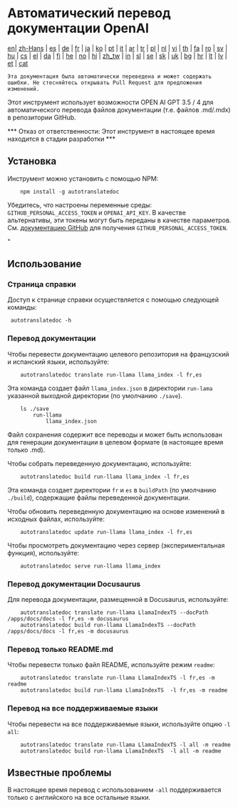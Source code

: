 
# Автоматический перевод документации OpenAI

[en](../README.md)| [zh-Hans](/i18n/README_zh-Hans.md) | [es](/i18n/README_es.md) | [de](/i18n/README_de.md) | [fr](/i18n/README_fr.md) | [ja](/i18n/README_ja.md) | [ko](/i18n/README_ko.md) | [pt](/i18n/README_pt.md) | [it](/i18n/README_it.md) | [ar](/i18n/README_ar.md) | [tr](/i18n/README_tr.md) | [pl](/i18n/README_pl.md) | [nl](/i18n/README_nl.md) | [vi](/i18n/README_vi.md) | [th](/i18n/README_th.md) | [fa](/i18n/README_fa.md) | [ro](/i18n/README_ro.md) | [sv](/i18n/README_sv.md) | [hu](/i18n/README_hu.md) | [cs](/i18n/README_cs.md) | [el](/i18n/README_el.md) | [da](/i18n/README_da.md) | [fi](/i18n/README_fi.md) | [he](/i18n/README_he.md) | [no](/i18n/README_no.md) | [hi](/i18n/README_hi.md) | [zh_tw](/i18n/README_zh_tw.md) | [in](/i18n/README_in.md) | [sl](/i18n/README_sl.md) | [se](/i18n/README_se.md) | [sk](/i18n/README_sk.md) | [uk](/i18n/README_uk.md) | [bg](/i18n/README_bg.md) | [hr](/i18n/README_hr.md) | [lt](/i18n/README_lt.md) | [lv](/i18n/README_lv.md) | [et](/i18n/README_et.md) | [cat](/i18n/README_cat.md) 

```Эта документация была автоматически переведена и может содержать ошибки. Не стесняйтесь открывать Pull Request для предложения изменений.```


Этот инструмент использует возможности OPEN AI GPT 3.5 / 4 для автоматического перевода файлов документации (т.е. файлов .md/.mdx) в репозитории GitHub.

*** Отказ от ответственности: Этот инструмент в настоящее время находится в стадии разработки ***


## Установка

Инструмент можно установить с помощью NPM:


```
    npm install -g autotranslatedoc
```

Убедитесь, что настроены переменные среды: `GITHUB_PERSONAL_ACCESS_TOKEN` и `OPENAI_API_KEY`. В качестве альтернативы, эти токены могут быть переданы в качестве параметров. См. [документацию GitHub](https://docs.github.com/en/github/authenticating-to-github/creating-a-personal-access-token) для получения `GITHUB_PERSONAL_ACCESS_TOKEN`.


"
## Использование


### Страница справки
Доступ к странице справки осуществляется с помощью следующей команды:
```
 autotranslatedoc -h
```
### Перевод документации

Чтобы перевести документацию целевого репозитория на французский и испанский языки, используйте:
```
    autotranslatedoc translate run-llama llama_index -l fr,es
```


Эта команда создает файл `llama_index.json` в директории `run-lama` указанной выходной директории (по умолчанию `./save`).
```
    ls ./save
        run-llama
            llama_index.json 
```
Файл сохранения содержит все переводы и может быть использован для генерации документации в целевом формате (в настоящее время только .md).

Чтобы собрать переведенную документацию, используйте:

```
    autotranslatedoc build run-llama llama_index -l fr,es
```


Эта команда создает директории `fr` и `es` в `buildPath` (по умолчанию `./build`), содержащие файлы переведенной документации.

Чтобы обновить переведенную документацию на основе изменений в исходных файлах, используйте:

```
    autotranslatedoc update run-llama llama_index -l fr,es
```


Чтобы просмотреть документацию через сервер (экспериментальная функция), используйте:
```
    autotranslatedoc serve run-llama llama_index
```
### Перевод документации Docusaurus

Для перевода документации, размещенной в Docusaurus, используйте:

```
    autotranslatedoc translate run-llama LlamaIndexTS --docPath /apps/docs/docs -l fr,es -m docusaurus
    autotranslatedoc build run-llama LlamaIndexTS --docPath /apps/docs/docs -l fr,es -m docusaurus
```
### Перевод только README.md

Чтобы перевести только файл README, используйте режим `readme`:

```
    autotranslatedoc translate run-llama LlamaIndexTS -l fr,es -m readme
    autotranslatedoc build run-llama LlamaIndexTS  -l fr,es -m readme
```
### Перевод на все поддерживаемые языки

Чтобы перевести на все поддерживаемые языки, используйте опцию `-l all`:

```
    autotranslatedoc translate run-llama LlamaIndexTS -l all -m readme
    autotranslatedoc build run-llama LlamaIndexTS  -l all -m readme
```
## Известные проблемы

В настоящее время перевод с использованием `-all` поддерживается только с английского на все остальные языки.
